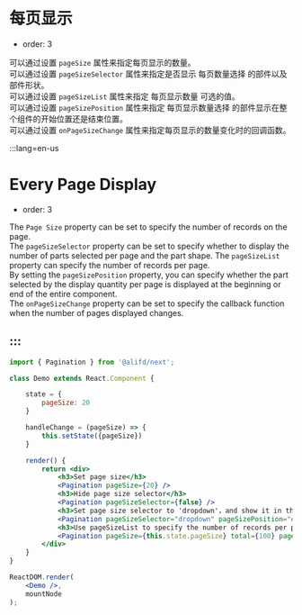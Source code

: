 # 每页显示

-   order: 3

可以通过设置 `pageSize` 属性来指定每页显示的数量。<br>
可以通过设置 `pageSizeSelector` 属性来指定是否显示 每页数量选择 的部件以及部件形状。<br>
可以通过设置 `pageSizeList` 属性来指定 每页显示数量 可选的值。<br>
可以通过设置 `pageSizePosition` 属性来指定 每页显示数量选择 的部件显示在整个组件的开始位置还是结束位置。<br>
可以通过设置 `onPageSizeChange` 属性来指定每页显示的数量变化时的回调函数。

:::lang=en-us
# Every Page Display

-   order: 3

The `Page Size` property can be set to specify the number of records on the page.<br>
The `pageSizeSelector` property can be set to specify whether to display the number of parts selected per page and the part shape.
The `pageSizeList` property can specify the number of records per page. <br>
By setting the `pageSizePosition` property, you can specify whether the part selected by the display quantity per page is displayed at the beginning or end of the entire component.<br>
The `onPageSizeChange` property can be set to specify the callback function when the number of pages displayed changes.

:::
---

````jsx
import { Pagination } from '@alifd/next';

class Demo extends React.Component {

    state = {
        pageSize: 20
    }

    handleChange = (pageSize) => {
        this.setState({pageSize})
    }

    render() {
        return <div>
            <h3>Set page size</h3>
            <Pagination pageSize={20} />
            <h3>Hide page size selector</h3>
            <Pagination pageSizeSelector={false} />
            <h3>Set page size selector to 'dropdown'，and show it in the end</h3>
            <Pagination pageSizeSelector="dropdown" pageSizePosition="end" />
            <h3>Use pageSizeList to specify the number of records per page.</h3>
            <Pagination pageSize={this.state.pageSize} total={100} pageSizeSelector="filter" pageSizeList={[5, 10, 20]} onPageSizeChange={this.handleChange} />
        </div>
    }
}

ReactDOM.render(
    <Demo />,
    mountNode
);
````
